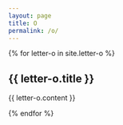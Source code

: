 ```yaml
---
layout: page
title: O
permalink: /o/
---
```

{% for letter-o in site.letter-o %}
<h2>{{ letter-o.title }}</h2>

{{ letter-o.content }}

{% endfor %}